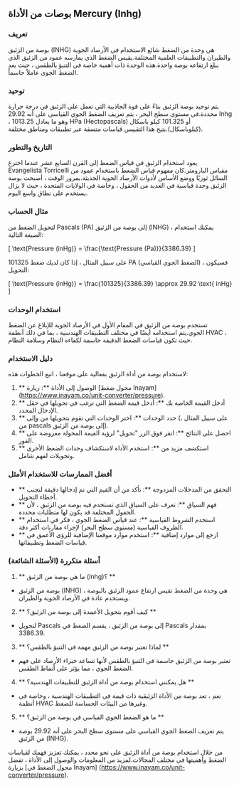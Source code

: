 ## بوصات من الأداة Mercury (Inhg)

### تعريف
بوصة من الزئبق (INHG) هي وحدة من الضغط شائع الاستخدام في الأرصاد الجوية والطيران والتطبيقات العلمية المختلفة.يقيس الضغط الذي يمارسه عمود من الزئبق الذي يبلغ ارتفاعه بوصة واحدة.هذه الوحدة ذات أهمية خاصة في التنبؤ بالطقس ، حيث يعد الضغط الجوي عاملاً حاسماً.

### توحيد
يتم توحيد بوصة الزئبق بناءً على قوة الجاذبية التي تعمل على الزئبق في درجة حرارة محددة.في مستوى سطح البحر ، يتم تعريف الضغط الجوي القياسي على أنه 29.92 Inhg ، وهو ما يعادل 1013.25 HPa (Hectopascals) أو 101.325 كيلو باسكال (كيلوباسكال).يتيح هذا التقييس قياسات متسقة عبر تطبيقات ومناطق مختلفة.

### التاريخ والتطور
يعود استخدام الزئبق في قياس الضغط إلى القرن السابع عشر عندما اخترع Evangelista Torricelli مقياس البارومتر.كان مفهوم قياس الضغط باستخدام عمود من السائل ثوريًا ووضع الأساس لأدوات الأرصاد الجوية الحديثة.بمرور الوقت ، أصبحت بوصة الزئبق وحدة قياسية في العديد من الحقول ، وخاصة في الولايات المتحدة ، حيث لا يزال يستخدم على نطاق واسع اليوم.

### مثال الحساب
لتحويل الضغط من Pascals (PA) إلى بوصة من الزئبق (INHG) ، يمكنك استخدام الصيغة التالية:

\[ \text{Pressure (inHg)} = \frac{\text{Pressure (Pa)}}{3386.39} \]

على سبيل المثال ، إذا كان لديك ضغط 101325 PA (الضغط الجوي القياسي) ، فسيكون التحويل:

\[ \text{Pressure (inHg)} = \frac{101325}{3386.39} \approx 29.92 \text{ inHg} \]

### استخدام الوحدات
تستخدم بوصة من الزئبق في المقام الأول في الأرصاد الجوية للإبلاغ عن الضغط الجوي.يتم استخدامه أيضًا في مختلف التطبيقات الهندسية ، بما في ذلك أنظمة HVAC ، حيث تكون قياسات الضغط الدقيقة حاسمة لكفاءة النظام وسلامة النظام.

### دليل الاستخدام
لاستخدام بوصة من أداة الزئبق بفعالية على موقعنا ، اتبع الخطوات هذه:

1. ** الوصول إلى الأداة **: زيارة [محول ضغط Inayam] (https://www.inayam.co/unit-converter/pressure).
2. ** أدخل القيمة الخاصة بك **: أدخل قيمة الضغط التي ترغب في تحويلها في حقل الإدخال المحدد.
3. ** حدد الوحدات **: اختر الوحدات التي تقوم بتحويلها من وإلى (على سبيل المثال ، من pascals إلى بوصة من الزئبق).
4. ** احصل على النتائج **: انقر فوق الزر "تحويل" لرؤية القيمة المحولة معروضة على الفور.
5. ** استكشف مزيد من **: استخدم الأداة لاستكشاف وحدات الضغط الأخرى وتحويلات لفهم شامل.

### أفضل الممارسات للاستخدام الأمثل
- ** التحقق من المدخلات المزدوجة **: تأكد من أن القيم التي تم إدخالها دقيقة لتجنب أخطاء التحويل.
- ** فهم السياق **: تعرف على السياق الذي تستخدم فيه بوصة من الزئبق ، لأن الحقول المختلفة قد يكون لها متطلبات محددة.
- ** استخدم الشروط القياسية **: عند قياس الضغط الجوي ، فكر في استخدام الظروف القياسية (مستوى سطح البحر) لإجراء مقارنات أكثر دقة.
- ** ارجع إلى موارد إضافية **: استخدم موارد موقعنا الإضافية للرؤى الأعمق في قياسات الضغط وتطبيقاتها.

### أسئلة متكررة (الأسئلة الشائعة)

1. ** ما هي بوصة من الزئبق (Inhg)؟ **
- بوصة من الزئبق (INHG) هي وحدة من الضغط تقيس ارتفاع عمود الزئبق بالبوصة ، ويستخدم عادة في الأرصاد الجوية والطيران.

2. ** كيف أقوم بتحويل الأعمدة إلى بوصة من الزئبق؟ **
- لتحويل Pascals إلى بوصة من الزئبق ، يقسم الضغط في Pascals بمقدار 3386.39.

3. ** لماذا تعتبر بوصة من الزئبق مهمة في التنبؤ بالطقس؟ **
- تعتبر بوصة من الزئبق حاسمة في التنبؤ بالطقس لأنها تساعد خبراء الأرصاد على فهم الضغط الجوي ، مما يؤثر على أنماط الطقس.

4. ** هل يمكنني استخدام بوصة من أداة الزئبق للتطبيقات الهندسية؟ **
- نعم ، تعد بوصة من الأداة الزئبقية ذات قيمة في التطبيقات الهندسية ، وخاصة في أنظمة HVAC وغيرها من البيئات الحساسة للضغط.

5. ** ما هو الضغط الجوي القياسي في بوصة من الزئبق؟ **
- يتم تعريف الضغط الجوي القياسي على مستوى سطح البحر على أنه 29.92 بوصة من الزئبق (INHG).

من خلال استخدام بوصة من أداة الزئبق على نحو محدد ، يمكنك تعزيز فهمك لقياسات الضغط وأهميتها في مختلف المجالات.لمزيد من المعلومات والوصول إلى الأداة ، تفضل بزيارة [محول الضغط في Inayam] (https://www.inayam.co/unit-converter/pressure).